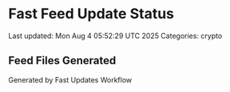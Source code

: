 # Fast Feed Update Status
Last updated: Mon Aug  4 05:52:29 UTC 2025
Categories: crypto

## Feed Files Generated

Generated by Fast Updates Workflow
